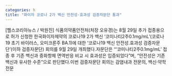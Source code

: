 ```yaml
---
categories: h
title: "화이자 코로나 2가 백신 안전성·효과성 검증자문단 통과"
---
```

[헬스코리아뉴스 / 박원진] 식품의약품안전처(처장 오유경)는 8월 29일 추가 접종용으로 허가 신청한 한국화이자제약의 코로나19 2가 백신 ‘코미나티2주0.1mg/mL’(코로나19 초기 바이러스, 오미크론주 BA.1)에 대한 ‘코로나19 백신 안전성․효과성 검증자문단’(이하 검증자문단) 회의를 9월 29일 개최했다.자문단은 “‘코미나티2주0.1mg/mL’ 접종 후 기존 백신과 중화항체 면역반응 비교 시 효과성은 입증되었다”며, “안전성은 기존 백신과 유사한 수준”으로 판단했다.이번 검증자문단 회의는 감염내과 전문의, 백신·약학 전문